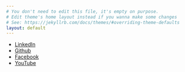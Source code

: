 ```yaml
---
# You don't need to edit this file, it's empty on purpose.
# Edit theme's home layout instead if you wanna make some changes
# See: https://jekyllrb.com/docs/themes/#overriding-theme-defaults
layout: default
---
```


 - [LinkedIn](https://www.linkedin.com/in/nikhilthomas1/)  
 - [Github](https://github.com/nikhil-thomas)  
 - [Facebook](https://www.facebook.com/nikhil.thomas.9)  
 - [YouTube](https://www.youtube.com/user/nikhilthomas11/videos?sort=dd&view=0&shelf_id=0)  
